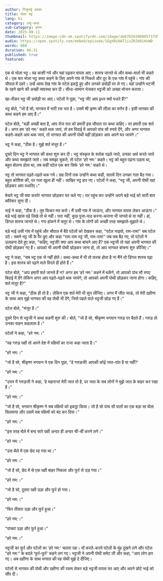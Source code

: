 ```yaml
---
author: गिजुभाई बधेका
title: भोला भट्ट
lang: hi
category: लघु-कथा
sub-category: हास्य
date: 2025-08-11
thumbnail: https://image-cdn-ak.spotifycdn.com/image/ab67656300005f1fd5398d43b0bd5e421a5f8b2c
audio: https://open.spotify.com/embed/episode/1GgX0iHAT1ixZRJd4iHsWD
words: 808
duration: 06:31
published: true
featured:
---
```


एक थे भोला भट्ट। वह काशी गये और वहां पढ़कर वापस आए। शास्त्र जानते थे और कथा-वार्ता भी कहते थे। एक बार भोला भट्ट कथा कहने के लिए अपने गांव से निकले और दूर के एक गांव में पहुंचे। गांव की चौपाल में ठहरे। उन्हें आया देख गांव के पटेल इकट्ठे हुए और उनको ड्योढ़ी पर ले गए। वहां उन्होंने भटजी के रहने खाने की अच्छी व्यवस्था कर दी। सीधा-सामान भेजकर भट्टजी को अच्छा भोजन कराया।

खा-पीकर भट्ट जी ड्योढ़ी पर आए। पटेलों ने पूछा, "भट्ट जी! आप इधर क्यों पधारे हैं?”

भट्ट बोले, "जो है सो, भागवत में भारी रस भरा है। उसमें श्री कृष्ण की लीला का वर्णन है। इसी भागवत की कथा कहने हम आए हैं।”

पटेल बोले, "बड़ी अच्छी बात है, आप रोज रात को हमारी इस चौपाल पर कथा कहिए। पर हमारी एक शर्त है। अगर हम ‘हरे नम:’ कहते थक जायं, तो हम विदाई में आपको पांच सौ रुपये देंगे, और अगर भागवत कहते-कहते आप थक जायं, तो भागवत की अपनी पोथी यहीं छोड़कर आप अपने घर जायंगे।”

भट्ट ने कहा, "ठीक है। मुझे शर्त मंजूर है।”

दूसरे दिन भट्ट ने भागवत की कथा शुरु कर दी। भट्ट संस्कृत के श्लोक पढ़ते जाते, उनका अर्थ करते जाते और कथा समझाते जाते। जब समझा चुकते, तो पटेल ‘हरे नम:’ कहते। भट्ट को बहुत पढ़ना पड़ता था, बहुत बोलना होता था, तब कहीं पटेल एक बार सिर्फ ‘हरे नम:’ कहते थे।

भट्ट तो भागवत पढ़ते-पढ़ते थक गये। छह दिनों तक उन्होंने कथा कही, सातवें दिन उनका गला बैठ गया। बहुत कोशिश की, पर गला खुला ही नहीं। आखिर भट्ट हार गए। पटेलों ने कहा, "भट्ट जी, अपनी पोथी यहां छोड़कर आप पधारिए।”

बेचारे भट्ट जी क्या करते! भागवत छोड़कर घर चले गए। घर पहुंच कर उन्होंने अपने बड़े भाई को सारी बात ब्यौरेवार सुना दी।

भाई ने कहा, "ठीक है। तुम फिकर मत करो। मैं उसी गांव में जाऊंगा, और भागवत वापस लेकर आऊंगा।” बड़े भाई खास पढ़े लिखे तो थे नहीं। पता नहीं, कुछ पूजा-पाठ करना-कराना भी जानते थे या नहीं। हां, डिंगल शास्त्र जानते थे। गप्प हांकने में चतुर थे। गांव के लोगों को अच्छी तरह समझाते-बुझाते थे।

बड़े भाई उसी गांव में पहुंचे और चौपाल में बैठे पटेलों को देखकर कहा, "पटेल भाइयो, राम-राम!” सब पटेल उठे। सबने भट्ट जी के पैर छुए और कहा "राम-राम भट्ट जी, राम-राम!” जब सब बैठ गए, तो पटेलों ने उलाहना देते हुए कहा, "कहिए, भट्टजी! क्या आप कथा बांचने आए हैं? एक भट्टजी तो यहां अपनी भागवत की पोथी छोड़कर गए हैं। आपको भी अपनी पोथी छोड़कर जाना हो, तो आप भागवत बांचना शुरु कीजिए।”

भट्ट ने कहा, "सब भट्ट एक से नहीं होते। कथा-कथा में भी तो फरक होता है न! मैंने तो डिंगल शास्त्र पढ़ा है। इस शास्त्र को पढ़ने वाले विरले ही होते हैं।”

पटेल बोले, "आप हमारी शर्त जानते हैं न? अगर हम ‘हरे नम:’ कहने में थकेंगे, तो आपको पांच सौ रुपए बिदाई में देंगे लेकिन अगर आप पढ़ते-पढ़ते थक जायंगे, तो आपको अपनी पोथी छोड़कर जाना होगा। कहिए, शर्त मंजूर है?”

भट्ट जी ने कहा, "ठीक ही तो है। लेकिन एक शर्त मेरी भी सुन लीजिए। अगर मैं जीत जाऊं, तो मेरी दक्षीणा के साथ आप मुझे भागवत की वह पोथी भी देंगे, जिसे पहले वाले भट्टजी छोड़ गए हैं।”

पटेल बोले, "मंजूर है।”

दूसरे दिन से भट्टजी ने कथा कहनी शुरु की। बोले, "जो है सो, श्रीकृष्ण भगवान गरुड़ पर बैठते हैं। गरुड़ तो उनका वाहन कहलाता है।”

पटेलों ने कहा, "हरे नम:।”

"यह गरुड़ पक्षी तो अपने देश में पक्षियों का राजा कहा जाता है।”

"हरे नम:।”

"जो है सो, श्रीकृष्ण भगवान ने एक दिन पूछा, "हे गरुड़जी! आपकी कोई जात-पांत है या नहीं?’

"हरे नम:।”

"उत्तर में गरुड़जी ने कहा, ‘हे महाराज! मेरी जात तो है, पर जात के सब लोगों ने मुझे जात के बाहर कर रखा है।”

"हरे नम:।”

"जो है सो, भगवान श्रीकृष्ण ने सब पक्षियों को इकट्ठा किया। जो है सो पांच सौ पालों का एक बड़ा सा थैला सिलवाया और उसमें सब पक्षियों को बंद कर दिया।”

"हरे नम:।”

"इस तरह थैले में बन्द सारे पक्षी अन्दर ही अन्दर चीं-चीं करने लगे।”

"हरे नम:।”

"उस थैले में एक छेद रह गया था।”

"हरे नम:।”

"जो है सो, छेद में से एक पक्षी बाहर निकला और फुर्र से उड़ गया।”

"हरे नम:।”

"जो है सो, दूसरा पक्षी उड़ा और फुर्र हो गया।

"हरे नम:।”

"फिर तीसरा उड़ा और फुर्र हुआ।”

"हरे नम:।”

"पांचवां उड़ा और फुर्र हुआ।”

"हरे नम:।”

भट्टजी का फुर्र और पटेलों का ‘हरे नम:’ चलता रहा। यों करते-करते पटेलों के मुंह दुखने लगे और पटेल "हरे नम:” के बदले ‘फुर्र-फुर्र’ कहने लग गए। भट्टजी ने अपनी पोथी समेट ली और कहा, "आप लोग हार गए। अब दक्षीणा के साथ भगवत की वह पोथी मुझे दे दीजिए।

पटेलों से भागवत की पोथी और दक्षीणा की रकम लेकर बड़े भट्टजी वापस घर आए और अपने छोटे भाई को सौंप दी।